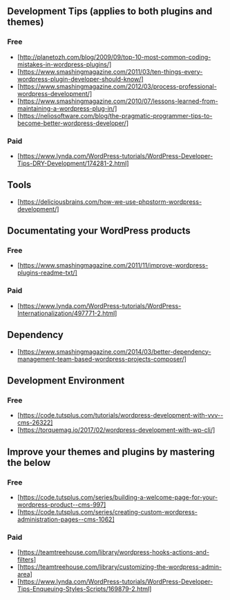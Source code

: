 ## Development Tips (applies to both plugins and themes)
### Free
- [http://planetozh.com/blog/2009/09/top-10-most-common-coding-mistakes-in-wordpress-plugins/]
- [https://www.smashingmagazine.com/2011/03/ten-things-every-wordpress-plugin-developer-should-know/]
- [https://www.smashingmagazine.com/2012/03/process-professional-wordpress-development/]
- [https://www.smashingmagazine.com/2010/07/lessons-learned-from-maintaining-a-wordpress-plug-in/]
- [https://neliosoftware.com/blog/the-pragmatic-programmer-tips-to-become-better-wordpress-developer/]

### Paid
- [https://www.lynda.com/WordPress-tutorials/WordPress-Developer-Tips-DRY-Development/174281-2.html]

## Tools
- [https://deliciousbrains.com/how-we-use-phpstorm-wordpress-development/]

## Documentating your WordPress products
### Free
- [https://www.smashingmagazine.com/2011/11/improve-wordpress-plugins-readme-txt/]

### Paid
- [https://www.lynda.com/WordPress-tutorials/WordPress-Internationalization/497771-2.html]

## Dependency
- [https://www.smashingmagazine.com/2014/03/better-dependency-management-team-based-wordpress-projects-composer/]

## Development Environment
### Free
- [https://code.tutsplus.com/tutorials/wordpress-development-with-vvv--cms-26322]
- [https://torquemag.io/2017/02/wordpress-development-with-wp-cli/]

## Improve your themes and plugins by mastering the below
### Free
- [https://code.tutsplus.com/series/building-a-welcome-page-for-your-wordpress-product--cms-997]
- [https://code.tutsplus.com/series/creating-custom-wordpress-administration-pages--cms-1062]

### Paid
- [https://teamtreehouse.com/library/wordpress-hooks-actions-and-filters]
- [https://teamtreehouse.com/library/customizing-the-wordpress-admin-area]
- [https://www.lynda.com/WordPress-tutorials/WordPress-Developer-Tips-Enqueuing-Styles-Scripts/169879-2.html]